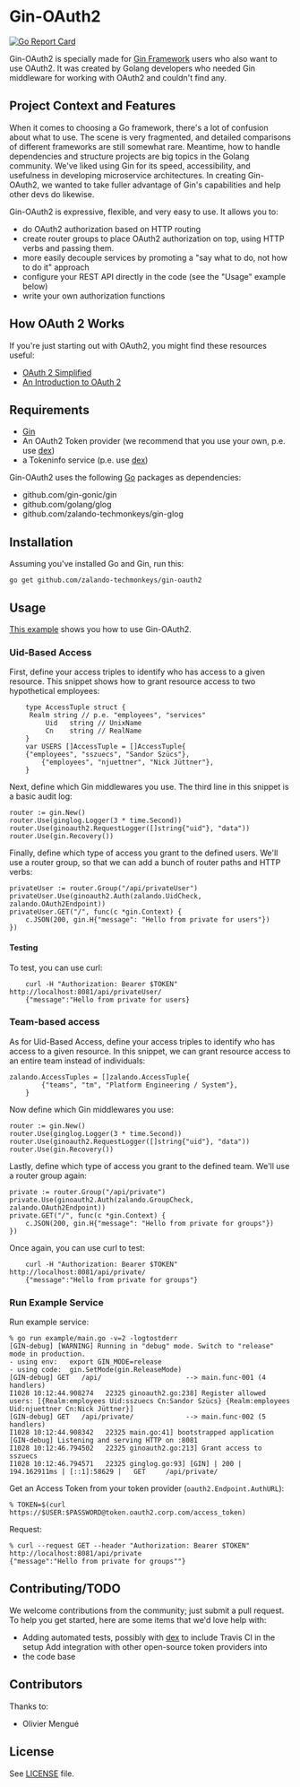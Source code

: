# Gin-OAuth2

[![Go Report Card](http://goreportcard.com/badge/zalando-techmonkeys/gin-oauth2)](http://goreportcard.com/report/zalando-techmonkeys/gin-oauth2)

Gin-OAuth2 is specially made for [Gin Framework](https://github.com/gin-gonic/gin)
users who also want to use OAuth2. It was created by Golang developers
who needed Gin middleware for working with OAuth2 and couldn't find
any.

## Project Context and Features

When it comes to choosing a Go framework, there's a lot of confusion
about what to use. The scene is very fragmented, and detailed
comparisons of different frameworks are still somewhat rare. Meantime,
how to handle dependencies and structure projects are big topics in
the Golang community. We've liked using Gin for its speed,
accessibility, and usefulness in developing microservice
architectures. In creating Gin-OAuth2, we wanted to take fuller
advantage of Gin's capabilities and help other devs do likewise.

Gin-OAuth2 is expressive, flexible, and very easy to use. It allows you to:
- do OAuth2 authorization based on HTTP routing
- create router groups to place OAuth2 authorization on top, using HTTP verbs and passing them.
- more easily decouple services by promoting a "say what to do, not how to do it" approach
- configure your REST API directly in the code (see the "Usage" example below)
- write your own authorization functions

## How OAuth 2 Works

If you're just starting out with OAuth2, you might find these
resources useful:

- [OAuth 2 Simplified](https://www.digitalocean.com/community/tutorials/an-introduction-to-oauth-2)
- [An Introduction to OAuth 2](https://www.digitalocean.com/community/tutorials/an-introduction-to-oauth-2)

## Requirements

- [Gin](https://github.com/gin-gonic/gin)
- An OAuth2 Token provider (we recommend that you use your own,
  p.e. use [dex](https://github.com/coreos/dex))
- a Tokeninfo service (p.e. use [dex](https://github.com/coreos/dex))

Gin-OAuth2 uses the following [Go](https://golang.org/) packages as
dependencies:

* github.com/gin-gonic/gin
* github.com/golang/glog
* github.com/zalando-techmonkeys/gin-glog

## Installation

Assuming you've installed Go and Gin, run this:

    go get github.com/zalando-techmonkeys/gin-oauth2

## Usage

[This example](https://github.com/zalando-techmonkeys/gin-oauth2/blob/master/example/main.go) shows you how to use Gin-OAuth2.

### Uid-Based Access

First, define your access triples to identify who has access to a
given resource. This snippet shows how to grant resource access to two
hypothetical employees:

        type AccessTuple struct {
	     Realm string // p.e. "employees", "services"
             Uid   string // UnixName
             Cn    string // RealName
        }
        var USERS []AccessTuple = []AccessTuple{
	    {"employees", "sszuecs", "Sandor Szücs"},
            {"employees", "njuettner", "Nick Jüttner"},
        }

Next, define which Gin middlewares you use. The third line in this
snippet is a basic audit log:

	router := gin.New()
	router.Use(ginglog.Logger(3 * time.Second))
	router.Use(ginoauth2.RequestLogger([]string{"uid"}, "data"))
	router.Use(gin.Recovery())

Finally, define which type of access you grant to the defined
users. We'll use a router group, so that we can add a bunch of router
paths and HTTP verbs:

	privateUser := router.Group("/api/privateUser")
	privateUser.Use(ginoauth2.Auth(zalando.UidCheck, zalando.OAuth2Endpoint))
	privateUser.GET("/", func(c *gin.Context) {
		c.JSON(200, gin.H{"message": "Hello from private for users"})
	})

#### Testing

To test, you can use curl:

        curl -H "Authorization: Bearer $TOKEN" http://localhost:8081/api/privateUser/
        {"message":"Hello from private for users}

### Team-based access

As for Uid-Based Access, define your access triples to identify who
has access to a given resource. In this snippet, we can grant resource
access to an entire team instead of individuals:

	zalando.AccessTuples = []zalando.AccessTuple{
            {"teams", "tm", "Platform Engineering / System"},
        }

Now define which Gin middlewares you use:

	router := gin.New()
	router.Use(ginglog.Logger(3 * time.Second))
	router.Use(ginoauth2.RequestLogger([]string{"uid"}, "data"))
	router.Use(gin.Recovery())

Lastly, define which type of access you grant to the defined
team. We'll use a router group again:

	private := router.Group("/api/private")
	private.Use(ginoauth2.Auth(zalando.GroupCheck, zalando.OAuth2Endpoint))
	private.GET("/", func(c *gin.Context) {
		c.JSON(200, gin.H{"message": "Hello from private for groups"})
	})

Once again, you can use curl to test:

        curl -H "Authorization: Bearer $TOKEN" http://localhost:8081/api/private/
        {"message":"Hello from private for groups"}

### Run Example Service

Run example service:

    % go run example/main.go -v=2 -logtostderr
    [GIN-debug] [WARNING] Running in "debug" mode. Switch to "release" mode in production.
    - using env:   export GIN_MODE=release
    - using code:  gin.SetMode(gin.ReleaseMode)
    [GIN-debug] GET   /api/                     --> main.func·001 (4 handlers)
    I1028 10:12:44.908274   22325 ginoauth2.go:238] Register allowed users: [{Realm:employees Uid:sszuecs Cn:Sandor Szücs} {Realm:employees Uid:njuettner Cn:Nick Jüttner}]
    [GIN-debug] GET   /api/private/             --> main.func·002 (5 handlers)
    I1028 10:12:44.908342   22325 main.go:41] bootstrapped application
    [GIN-debug] Listening and serving HTTP on :8081
    I1028 10:12:46.794502   22325 ginoauth2.go:213] Grant access to sszuecs
    I1028 10:12:46.794571   22325 ginglog.go:93] [GIN] | 200 | 194.162911ms | [::1]:58629 |   GET     /api/private/

Get an Access Token from your token provider (```oauth2.Endpoint.AuthURL```):

    % TOKEN=$(curl https://$USER:$PASSWORD@token.oauth2.corp.com/access_token)

Request:

    % curl --request GET --header "Authorization: Bearer $TOKEN" http://localhost:8081/api/private
    {"message":"Hello from private for groups""}

## Contributing/TODO

We welcome contributions from the community; just submit a pull
request. To help you get started, here are some items that we'd love
help with:

- Adding automated tests, possibly with
  [dex](https://github.com/coreos/dex) to include Travis CI in the
  setup Add integration with other open-source token providers into
- the code base

## Contributors

Thanks to:

- Olivier Mengué

## License

See [LICENSE](LICENSE) file.
